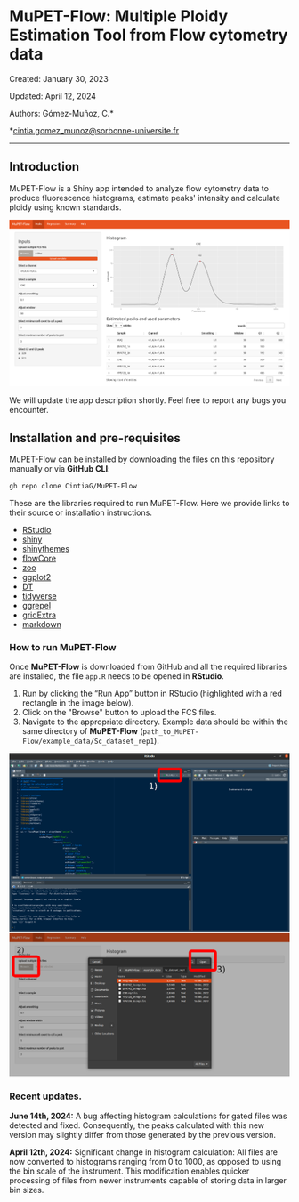 # MuPET-Flow: Multiple Ploidy Estimation Tool from Flow cytometry data

Created: January 30, 2023

Updated: April 12, 2024

Authors: Gómez-Muñoz, C.*

*cintia.gomez_munoz@sorbonne-universite.fr

---

## Introduction

MuPET-Flow is a Shiny app intended to analyze flow cytometry data to produce fluorescence histograms, estimate peaks' intensity and calculate ploidy using known standards.


![](images/MuPET-Flow_Screenshot.png)

We will update the app description shortly. Feel free to report any bugs you encounter.

## Installation and pre-requisites

MuPET-Flow can be installed by downloading the files on this repository manually or via **GitHub CLI**:

```bash
gh repo clone CintiaG/MuPET-Flow
```

These are the libraries required to run MuPET-Flow. Here we provide links to their source or installation instructions.

* [RStudio](https://posit.co/download/rstudio-desktop/)
* [shiny](https://shiny.posit.co/r/getstarted/shiny-basics/lesson1/index.html)
* [shinythemes](https://rstudio.github.io/shinythemes/)
* [flowCore](https://bioconductor.org/packages/release/bioc/html/flowCore.html)
* [zoo](https://cran.r-project.org/web/packages/zoo/index.html)
* [ggplot2](https://ggplot2.tidyverse.org/)
* [DT](https://rstudio.github.io/DT/)
* [tidyverse](https://www.tidyverse.org/packages/)
* [ggrepel](https://cran.r-project.org/web/packages/ggrepel/readme/README.html)
* [gridExtra](https://cran.r-project.org/web/packages/gridExtra/index.html)
* [markdown](https://cran.r-project.org/web/packages/markdown/index.html)

### How to run MuPET-Flow

Once **MuPET-Flow** is downloaded from GitHub and all the required libraries are installed, the file `app.R` needs to be opened in **RStudio**.

1. Run by clicking the “Run App” button in RStudio (highlighted with a red rectangle in the image below).
2. Click on the "Browse" button to upload the FCS files.
3. Navigate to the appropriate directory. Example data should be within the same directory of **MuPET-Flow** (`path_to_MuPET-Flow/example_data/Sc_dataset_rep1`).

![](images/RunApp_Screenshot.png)
![](images/Browse_Screenshot.png)

### Recent updates.

**June 14th, 2024:** A bug affecting histogram calculations for gated files was detected and fixed. Consequently, the peaks calculated with this new version may slightly differ from those generated by the previous version.

**April 12th, 2024:** Significant change in histogram calculation: All files are now converted to histograms ranging from 0 to 1000, as opposed to using the bin scale of the instrument. This modification enables quicker processing of files from newer instruments capable of storing data in larger bin sizes.

<!--
Pending
A minimum of two different standards is required, but more are recommended.
Select minimum cell counts to call peak, this removes noise
 -->
